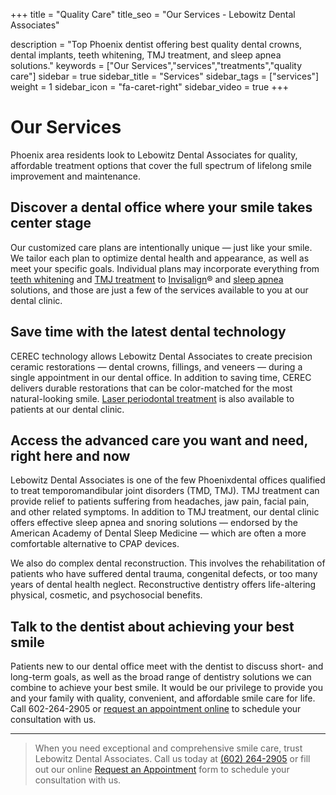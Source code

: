 +++
title = "Quality Care"
title_seo = "Our Services - Lebowitz Dental Associates"

description = "Top Phoenix dentist offering best quality dental crowns, dental implants, teeth whitening, TMJ treatment, and sleep apnea solutions."
keywords = ["Our Services","services","treatments","quality care"]
sidebar = true
sidebar_title = "Services"
sidebar_tags = ["services"]
weight = 1
sidebar_icon = "fa-caret-right"
sidebar_video = true
+++

# Our Services

Phoenix area residents look to Lebowitz Dental Associates for quality, affordable treatment options that cover the full spectrum of lifelong smile improvement and maintenance.

## Discover a dental office where your smile takes center stage

Our customized care plans are intentionally unique — just like your smile. We tailor each plan to optimize dental health and appearance, as well as meet your specific goals. Individual plans may incorporate everything from [teeth whitening](./../../services/cosmetic-dentistry) and [TMJ treatment](./../../services/tmj) to [Invisalign](./../../services/invisalign)® and [sleep apnea](./../../services/sleep-apnea) solutions, and those are just a few of the services available to you at our dental clinic.

## Save time with the latest dental technology

CEREC technology allows Lebowitz Dental Associates to create precision ceramic restorations — dental crowns, fillings, and veneers — during a single appointment in our dental office. In addition to saving time, CEREC delivers durable restorations that can be color-matched for the most natural-looking smile. [Laser periodontal treatment](./../../services/laser-periodontal-treatment) is also available to patients at our dental clinic.

## Access the advanced care you want and need, right here and now

Lebowitz Dental Associates is one of the few Phoenixdental offices qualified to treat temporomandibular joint disorders (TMD, TMJ). TMJ treatment can provide relief to patients suffering from headaches, jaw pain, facial pain, and other related symptoms. In addition to TMJ treatment, our dental clinic offers effective sleep apnea and snoring solutions — endorsed by the American Academy of Dental Sleep Medicine — which are often a more comfortable alternative to CPAP devices.

We also do complex dental reconstruction. This involves the rehabilitation of patients who have suffered dental trauma, congenital defects, or too many years of dental health neglect. Reconstructive dentistry offers life-altering physical, cosmetic, and psychosocial benefits.

## Talk to the dentist about achieving your best smile

Patients new to our dental office meet with the dentist to discuss short- and long-term goals, as well as the broad range of dentistry solutions we can combine to achieve your best smile. It would be our privilege to provide you and your family with quality, convenient, and affordable smile care for life. Call 602-264-2905 or [request an appointment online](/appointment) to schedule your consultation with us.


---

> When you need exceptional and comprehensive smile care, trust Lebowitz Dental Associates. Call us today at <a href="tel:+1-602-264-2905">(602) 264-2905</a> or fill out our online <a href="/appointment">Request an Appointment</a> form to schedule your consultation with us.
